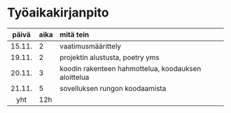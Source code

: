 # Työaikakirjanpito

| päivä | aika | mitä tein  |
| :----:|:-----| :-----|
| 15.11. | 2   | vaatimusmäärittely |
| 19.11. | 2   | projektin alustusta, poetry yms |
| 20.11. | 3   | koodin rakenteen hahmottelua, koodauksen aloittelua  |
| 21.11. | 5   | sovelluksen rungon koodaamista |
| yht   | 12h  | 
